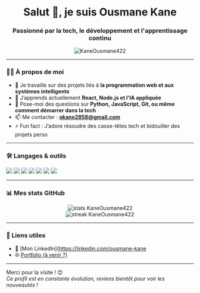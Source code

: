 <h1 align="center"> Salut 👋, je suis Ousmane Kane</h1>

<h3 align="center">Passionné par la tech, le développement et l'apprentissage continu</h3>

<p align="center">
  <img src="https://komarev.com/ghpvc/?username=KaneOusmane422&label=Profile%20views&color=0e75b6&style=flat" alt="KaneOusmane422" />
</p>

---

### 👨‍💻 À propos de moi

- 🔭 Je travaille sur des projets liés à **la programmation web et aux systèmes intelligents**
- 🌱 J’apprends actuellement **React, Node.js et l'IA appliquée**
- 💬 Pose-moi des questions sur **Python, JavaScript, Git, ou même comment démarrer dans la tech**
- 📫 Me contacter : **okane2858@gmail.com**
- ⚡ Fun fact : J’adore résoudre des casse-têtes tech et bidouiller des projets perso

---

### 🛠️ Langages & outils

<p>
  <img src="https://img.shields.io/badge/Python-3776AB?style=for-the-badge&logo=python&logoColor=white" />
  <img src="https://img.shields.io/badge/JavaScript-F7DF1E?style=for-the-badge&logo=javascript&logoColor=black" />
  <img src="https://img.shields.io/badge/HTML5-E34F26?style=for-the-badge&logo=html5&logoColor=white" />
  <img src="https://img.shields.io/badge/CSS3-1572B6?style=for-the-badge&logo=css3&logoColor=white" />
  <img src="https://img.shields.io/badge/React-20232A?style=for-the-badge&logo=react&logoColor=61DAFB" />
  <img src="https://img.shields.io/badge/Node.js-339933?style=for-the-badge&logo=nodedotjs&logoColor=white" />
  <img src="https://img.shields.io/badge/Git-F05032?style=for-the-badge&logo=git&logoColor=white" />
</p>

---

### 📊 Mes stats GitHub

<p align="center">
  <img src="https://github-readme-stats.vercel.app/api?username=KaneOusmane422&show_icons=true&theme=tokyonight" alt="stats KaneOusmane422" />
  <br />
  <img src="https://github-readme-streak-stats.herokuapp.com/?user=KaneOusmane422&theme=tokyonight" alt="streak KaneOusmane422" />
</p>

---

### 🔗 Liens utiles

- 💼 [Mon LinkedIn](https://linkedin.com/ousmane-kane
- 🌐 [Portfolio (à venir ?)]()

---

Merci pour la visite ! 😊  
*Ce profil est en constante évolution, reviens bientôt pour voir les nouveautés !*

